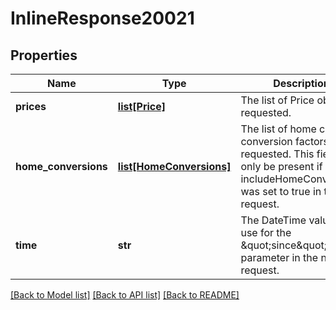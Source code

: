 # InlineResponse20021

## Properties
Name | Type | Description | Notes
------------ | ------------- | ------------- | -------------
**prices** | [**list[Price]**](Price.md) | The list of Price objects requested. | [optional] 
**home_conversions** | [**list[HomeConversions]**](HomeConversions.md) | The list of home currency conversion factors requested. This field will only be present if includeHomeConversions was set to true in the request. | [optional] 
**time** | **str** | The DateTime value to use for the \&quot;since\&quot; parameter in the next poll request. | [optional] 

[[Back to Model list]](../README.md#documentation-for-models) [[Back to API list]](../README.md#documentation-for-api-endpoints) [[Back to README]](../README.md)


